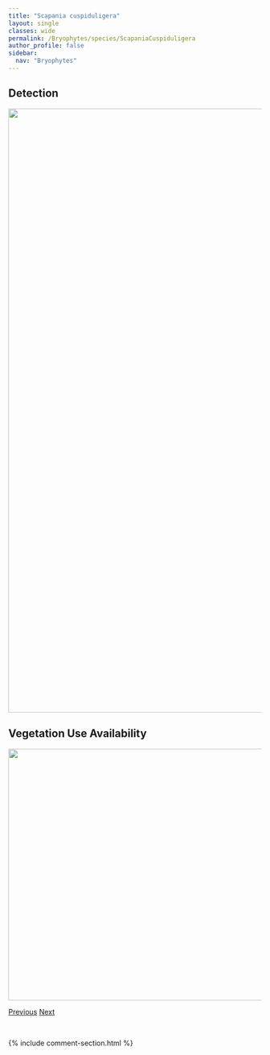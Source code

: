 ```yaml
---
title: "Scapania cuspiduligera"
layout: single
classes: wide
permalink: /Bryophytes/species/ScapaniaCuspiduligera
author_profile: false
sidebar:
  nav: "Bryophytes"
---
```


<h2>Detection</h2>

<a href="https://drive.google.com/uc?export=view&id=1ScFNkoH-waX-jHGf2ZgkFtJCEHW7LRfd">
<img src="https://drive.google.com/uc?export=view&id=1ScFNkoH-waX-jHGf2ZgkFtJCEHW7LRfd" height = "1200" width = "800">
</a>


<h2>Vegetation Use Availability</h2>

<a href="https://drive.google.com/uc?export=view&id=1WKGWmzR9_VtgNVUy3RwH_bMSsjpZtVGv">
<img src="https://drive.google.com/uc?export=view&id=1WKGWmzR9_VtgNVUy3RwH_bMSsjpZtVGv" height = "500" width = "1000">
</a>


<a href="/DevelopmentWebsite/Bryophytes/species/ScapaniaCurta" class="pagination--pager" title="Scapania curta">Previous</a> <a href="/DevelopmentWebsite/Bryophytes/species/ScapaniaDegenii" class="pagination--pager" title="Scapania degenii">Next</a>

<p>&nbsp;</p>

{% include comment-section.html %}
